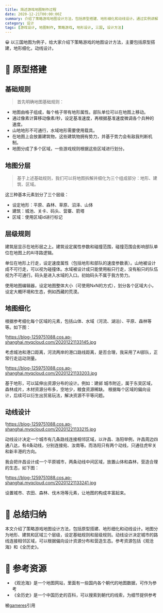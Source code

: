 ```yaml
---
title: 简述游戏地图制作过程
date: 2020-12-21T00:00:00Z
summary: 介绍了策略游戏地图设计方法，包括原型搭建、地形细化和动线设计。通过实例讲解，帮助读者了解如何设计出合理且有趣的游戏地图。
category: 设计
tags: [游戏设计, 地图制作, 策略游戏, 地形设计, 三国, 设计方法]
---
```


😀 以三国地图为例子，给大家介绍下策略游戏的地图设计方法，主要包括原型搭建，地形细化，动线设计。

# 📝 原型搭建

## 基础规则

> 首先明确地图基础规则：
> 
- 地图由格子组成，每个格子带有地形属性。部队单位可以在地图上移动。
- 通过像素计算移动像素/秒，设定基准速度，再根据基准速度微调各个兵种的速度。
- 山地地形不可通行，水域地形需要使用载具。
- 在地图上会放置建筑物，这些建筑物拥有势力，并基于势力会有敌我判断机制。
- 地图分成了多个区域，一些游戏规则根据这些区域进行划分。

## 地图分层

> 基于上述基础规则，我们可以将地图拆解并细化为三个组成部分：地形、建筑、区域。
> 

这三种基本元素划分了三个层级：

- 设定地形：平原、森林、草原、沼泽、山体
- 建筑：城池、关卡、码头、营寨、箭塔
- 区域：使用区域id进行标记

## 层级规则

建筑层显示在地形层之上。建筑设定属性参数和碰撞范围，碰撞范围会影响部队单位在地图上的AI寻路逻辑。

单位在地形上行走，设定速度属性（包括地形和部队的速度参数表）。山地被设计成不可行走，可以视为碰撞体。水域被设计成只能使用船只行走，没有船只的队伍视为不可通行。码头是进入水域的入口。初始码头不属于我方势力。

使用地图编辑器，设定地图整体大小（可使用N*x*N的方式），划分各个区域大小，设定大概环境和生态，例如西藏的荒漠。

## 地图细化

根据参考细化每个区域的元素，包括山体、水域（河流、湖泊）、平原、森林等等。如下图：

!https://blog-1259751088.cos.ap-shanghai.myqcloud.com/20201221133145.jpg

考虑城池和港口距离，河流两岸的港口路线距离，是否合理，我采用了AI部队，正常行走运动测量。

!https://blog-1259751088.cos.ap-shanghai.myqcloud.com/20201221133203.jpg

基于地形，可以延伸出资源分布的设计。例如：建邺 城市附近，属于东吴区域，森林成片，木材资源分布多，空地少，粮食资源稀缺。
根据每个区域的偏向设计，后续可以衍生出贸易玩法，解决资源不平等问题。

## 动线设计

!https://blog-1259751088.cos.ap-shanghai.myqcloud.com/20201221133215.jpg

动线设计决定一个城市有几条路线连接相邻区域，以许昌、洛阳举例，许昌周边四通八达，有4条动线，分别连接宛、汝南等。而洛阳只有两个动线，只通往虎牢关和新丰港的方向。

我会把许昌设计成一个平原城市，两条动线中间区域，放置山体和森林，营造合理的生态，如下图：

!https://blog-1259751088.cos.ap-shanghai.myqcloud.com/20201221133241.jpg

设置城市、农田、森林、伐木场等元素，让地图的构成丰富起来。

# 🤗 总结归纳

本文介绍了策略游戏地图设计方法，包括原型搭建、地形细化和动线设计。地图分为地形、建筑和区域三个层级，设定基础规则和层级规则。动线设计决定城市的路线连接相邻区域，可以根据偏向设计资源分布和营造生态。参考资源包括《观沧海》和《全历史》。

# 📎 参考资源

- 《观沧海》是一个地图网站，里面有一些国内各个朝代的地图数据，可作为参考
- 《全历史》是一个中国历史的百科，可以搜索到朝代的线索，为细节提供参考

被[gameres](https://www.gameres.com/888647.html)引用